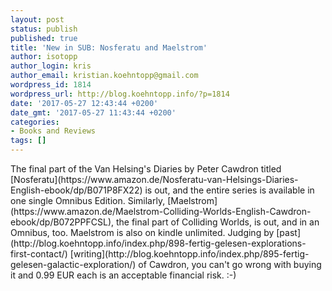 ```yaml
---
layout: post
status: publish
published: true
title: 'New in SUB: Nosferatu and Maelstrom'
author: isotopp
author_login: kris
author_email: kristian.koehntopp@gmail.com
wordpress_id: 1814
wordpress_url: http://blog.koehntopp.info/?p=1814
date: '2017-05-27 12:43:44 +0200'
date_gmt: '2017-05-27 11:43:44 +0200'
categories:
- Books and Reviews
tags: []
---
```

<p>The final part of the Van Helsing's Diaries by Peter Cawdron titled [Nosferatu](https://www.amazon.de/Nosferatu-van-Helsings-Diaries-English-ebook/dp/B071P8FX22) is out, and the entire series is available in one single Omnibus Edition. Similarly, [Maelstrom](https://www.amazon.de/Maelstrom-Colliding-Worlds-English-Cawdron-ebook/dp/B072PPFCSL), the final part of Colliding Worlds, is out, and in an Omnibus, too. Maelstrom is also on kindle unlimited. Judging by [past](http://blog.koehntopp.info/index.php/898-fertig-gelesen-explorations-first-contact/) [writing](http://blog.koehntopp.info/index.php/895-fertig-gelesen-galactic-exploration/) of Cawdron, you can't go wrong with buying it and 0.99 EUR each is an acceptable financial risk. :-) &nbsp;</p>
